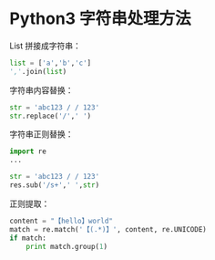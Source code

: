<!-- toc -->
# Python3 字符串处理方法

List 拼接成字符串：

```python
list = ['a','b','c']
','.join(list)
```

字符串内容替换：

```python
str = 'abc123 / / 123'
str.replace('/',' ')
```

字符串正则替换：

```python
import re
...

str = 'abc123 / / 123'
res.sub('/s+',' ',str)
```

正则提取：

```python
content = "【hello】world"
match = re.match('【(.*)】', content, re.UNICODE)
if match:
	print match.group(1)
```

[1]: https://www.delftstack.com/zh/howto/python/how-to-remove-whitespace-in-a-string/ "Python 如何去掉字符串中的空白符"
